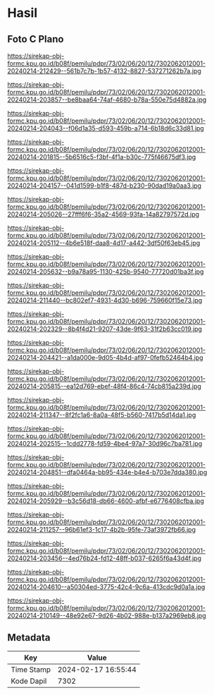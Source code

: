 # Hasil

## Foto C Plano

https://sirekap-obj-formc.kpu.go.id/b08f/pemilu/pdpr/73/02/06/20/12/7302062012001-20240214-212429--561b7c7b-1b57-4132-8827-537271262b7a.jpg

https://sirekap-obj-formc.kpu.go.id/b08f/pemilu/pdpr/73/02/06/20/12/7302062012001-20240214-203857--be8baa64-74af-4680-b78a-550e75d4882a.jpg

https://sirekap-obj-formc.kpu.go.id/b08f/pemilu/pdpr/73/02/06/20/12/7302062012001-20240214-204043--f06d1a35-d593-459b-a714-6b18d6c33d81.jpg

https://sirekap-obj-formc.kpu.go.id/b08f/pemilu/pdpr/73/02/06/20/12/7302062012001-20240214-201815--5b6516c5-f3bf-4f1a-b30c-775f46675df3.jpg

https://sirekap-obj-formc.kpu.go.id/b08f/pemilu/pdpr/73/02/06/20/12/7302062012001-20240214-204157--041d1599-b1f8-487d-b230-90dad19a0aa3.jpg

https://sirekap-obj-formc.kpu.go.id/b08f/pemilu/pdpr/73/02/06/20/12/7302062012001-20240214-205026--27fff6f6-35a2-4569-93fa-14a82797572d.jpg

https://sirekap-obj-formc.kpu.go.id/b08f/pemilu/pdpr/73/02/06/20/12/7302062012001-20240214-205112--4b6e518f-daa8-4d17-a442-3df50f63eb45.jpg

https://sirekap-obj-formc.kpu.go.id/b08f/pemilu/pdpr/73/02/06/20/12/7302062012001-20240214-205632--b9a78a95-1130-425b-9540-77720d01ba3f.jpg

https://sirekap-obj-formc.kpu.go.id/b08f/pemilu/pdpr/73/02/06/20/12/7302062012001-20240214-211440--bc802ef7-4931-4d30-b696-759660f15e73.jpg

https://sirekap-obj-formc.kpu.go.id/b08f/pemilu/pdpr/73/02/06/20/12/7302062012001-20240214-202329--8b4f4d21-9207-43de-9f63-31f2b63cc019.jpg

https://sirekap-obj-formc.kpu.go.id/b08f/pemilu/pdpr/73/02/06/20/12/7302062012001-20240214-204421--a1da000e-9d05-4b4d-af97-0fefb52464b4.jpg

https://sirekap-obj-formc.kpu.go.id/b08f/pemilu/pdpr/73/02/06/20/12/7302062012001-20240214-205815--ea12d769-ebef-48f4-86c4-74cb815a239d.jpg

https://sirekap-obj-formc.kpu.go.id/b08f/pemilu/pdpr/73/02/06/20/12/7302062012001-20240214-211347--8f2fc1a6-8a0a-48f5-b560-7417b5d14da1.jpg

https://sirekap-obj-formc.kpu.go.id/b08f/pemilu/pdpr/73/02/06/20/12/7302062012001-20240214-202515--1cdd2778-fd59-4be4-97a7-30d96c7ba781.jpg

https://sirekap-obj-formc.kpu.go.id/b08f/pemilu/pdpr/73/02/06/20/12/7302062012001-20240214-204851--dfa0464a-bb95-434e-b4e4-b703e7dda380.jpg

https://sirekap-obj-formc.kpu.go.id/b08f/pemilu/pdpr/73/02/06/20/12/7302062012001-20240214-205929--b3c56d18-db66-4600-afbf-e6776408cfba.jpg

https://sirekap-obj-formc.kpu.go.id/b08f/pemilu/pdpr/73/02/06/20/12/7302062012001-20240214-211257--96b61ef3-1c17-4b2b-95fe-73af3972fb66.jpg

https://sirekap-obj-formc.kpu.go.id/b08f/pemilu/pdpr/73/02/06/20/12/7302062012001-20240214-203456--4ed76b24-fd12-48ff-b037-6265f6a43d4f.jpg

https://sirekap-obj-formc.kpu.go.id/b08f/pemilu/pdpr/73/02/06/20/12/7302062012001-20240214-204610--a50304ed-3775-42c4-9c6a-413cdc9d0a1a.jpg

https://sirekap-obj-formc.kpu.go.id/b08f/pemilu/pdpr/73/02/06/20/12/7302062012001-20240214-210149--48e92e67-9d26-4b02-988e-b137a2969eb8.jpg


## Metadata

| Key        | Value               |
| ---------- | ------------------- |
| Time Stamp | 2024-02-17 16:55:44 |
| Kode Dapil | 7302                |



